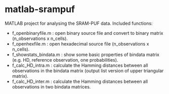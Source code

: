 # matlab-srampuf

MATLAB project for analysing the SRAM-PUF data.
Included functions:

- f_openbinaryfile.m : open binary source file and convert to binary matrix (n_observations x n_cells).
- f_openhexfile.m : open hexadecimal source file (n_observations x n_cells).
- f_showstats_bindata.m : show some basic properties of bindata matrix (e.g. HD, reference observation, one probabilities).
- f_calc_HD_intra.m : calculate the Hamming distances between all observations in the bindata matrix (output list version of upper triangular matrix).
- f_calc_HD_inter.m : calculate the Hamming distances between all observations in two bindata matrices.
